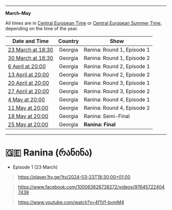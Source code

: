 [ ](https://pbs.twimg.com/media/F8E2hFPaYAAXpf9?format=jpg&name=large)

*****

**March–May**

All times are in [Central European Time](https://en.wikipedia.org/wiki/Central_European_Time) or [Central European Summer Time](https://en.wikipedia.org/wiki/Central_European_Summer_Time), depending on the time of the year.

Date and Time | Country | Show
---|:---:|---
[23 March at 18:30](https://www.timeanddate.com/worldclock/fixedtime.html?iso=20240323T2130&p1=371) | Georgia | Ranina: Round 1, Episode 1
[30 March at 18:30](https://www.timeanddate.com/worldclock/fixedtime.html?iso=20240330T2130&p1=371) | Georgia | Ranina: Round 1, Episode 2
[6 April at 20:00](https://www.timeanddate.com/worldclock/fixedtime.html?iso=20240406T22&p1=371) | Georgia | Ranina: Round 2, Episode 1
[13 April at 20:00](https://www.timeanddate.com/worldclock/fixedtime.html?iso=20240406T22&p1=371) | Georgia | Ranina: Round 2, Episode 2
[20 April at 20:00](https://www.timeanddate.com/worldclock/fixedtime.html?iso=20240406T22&p1=371) | Georgia | Ranina: Round 3, Episode 1
[27 April at 20:00](https://www.timeanddate.com/worldclock/fixedtime.html?iso=20240406T22&p1=371) | Georgia | Ranina: Round 3, Episode 2
[4 May at 20:00](https://www.timeanddate.com/worldclock/fixedtime.html?iso=20240504T22&p1=371) | Georgia | Ranina: Round 4, Episode 1
[11 May at 20:00](https://www.timeanddate.com/worldclock/fixedtime.html?iso=20240511T22&p1=371) | Georgia | Ranina: Round 4, Episode 2
[18 May at 20:00](https://www.timeanddate.com/worldclock/fixedtime.html?iso=20240518T22&p1=371) | Georgia | Ranina: Semi-Final
[25 May at 20:00](https://www.timeanddate.com/worldclock/fixedtime.html?iso=20240525T22&p1=371) | Georgia | **Ranina: Final**

*****

# 🇬🇪 Ranina (რანინა)

* Episode 1 (23 March)

> https://player.1tv.ge/1tv/2024-03-23T18:30:00+01:00

> https://www.facebook.com/100063626738272/videos/976457224047439

> https://www.youtube.com/watch?v=4f1Vf-bvmM4
